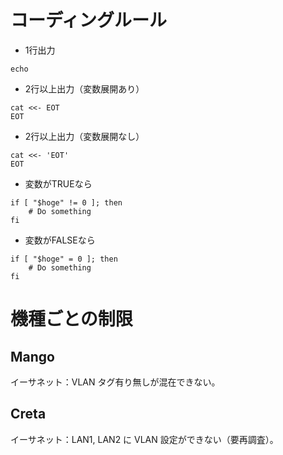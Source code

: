 # コーディングルール

* 1行出力
```
echo
```

* 2行以上出力（変数展開あり）

```
cat <<- EOT
EOT
```

* 2行以上出力（変数展開なし）

```
cat <<- 'EOT'
EOT
```

* 変数がTRUEなら

```
if [ "$hoge" != 0 ]; then
	# Do something
fi
```

* 変数がFALSEなら

```
if [ "$hoge" = 0 ]; then
	# Do something
fi
```

# 機種ごとの制限

## Mango

イーサネット：VLAN タグ有り無しが混在できない。

## Creta

イーサネット：LAN1, LAN2 に VLAN 設定ができない（要再調査）。
